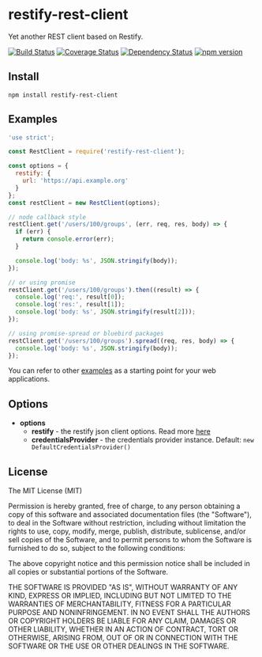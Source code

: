 # restify-rest-client

Yet another REST client based on Restify.

[![Build Status](https://travis-ci.org/killmenot/restify-rest-client.svg?branch=master)](https://travis-ci.org/killmenot/restify-rest-client) [![Coverage Status](https://coveralls.io/repos/github/killmenot/restify-rest-client/badge.svg?branch=master)](https://coveralls.io/github/killmenot/restify-rest-client?branch=master) [![Dependency Status](https://david-dm.org/killmenot/restify-rest-client.svg)](https://david-dm.org/killmenot/restify-rest-client) [![npm version](https://img.shields.io/npm/v/restify-rest-client.svg)](https://www.npmjs.com/package/restify-rest-client)


## Install

```
npm install restify-rest-client
```


## Examples

```javascript
'use strict';

const RestClient = require('restify-rest-client');

const options = {
  restify: {
    url: 'https://api.example.org'
  }
};
const restClient = new RestClient(options);

// node callback style
restClient.get('/users/100/groups', (err, req, res, body) => {
  if (err) {
    return console.error(err);
  }

  console.log('body: %s', JSON.stringify(body));
});

// or using promise
restClient.get('/users/100/groups').then((result) => {
  console.log('req:', result[0]);
  console.log('res:', result[1]);
  console.log('body: %s', JSON.stringify(result[2]));
});

// using promise-spread or bluebird packages
restClient.get('/users/100/groups').spread((req, res, body) => {
  console.log('body: %s', JSON.stringify(body));
});
```

You can refer to other [examples](/examples) as a starting point for your web applications.


## Options

  * **options**
      * **restify** - the restify json client options. Read more [here](http://restify.com/docs/client-guide/)
      * **credentialsProvider** - the credentials provider instance. Default: `new DefaultCredentialsProvider()`


## License

The MIT License (MIT)

Permission is hereby granted, free of charge, to any person obtaining a copy
of this software and associated documentation files (the "Software"), to deal
in the Software without restriction, including without limitation the rights
to use, copy, modify, merge, publish, distribute, sublicense, and/or sell
copies of the Software, and to permit persons to whom the Software is
furnished to do so, subject to the following conditions:

The above copyright notice and this permission notice shall be included in all
copies or substantial portions of the Software.

THE SOFTWARE IS PROVIDED "AS IS", WITHOUT WARRANTY OF ANY KIND, EXPRESS OR
IMPLIED, INCLUDING BUT NOT LIMITED TO THE WARRANTIES OF MERCHANTABILITY,
FITNESS FOR A PARTICULAR PURPOSE AND NONINFRINGEMENT. IN NO EVENT SHALL THE
AUTHORS OR COPYRIGHT HOLDERS BE LIABLE FOR ANY CLAIM, DAMAGES OR OTHER
LIABILITY, WHETHER IN AN ACTION OF CONTRACT, TORT OR OTHERWISE, ARISING FROM,
OUT OF OR IN CONNECTION WITH THE SOFTWARE OR THE USE OR OTHER DEALINGS IN THE
SOFTWARE.
